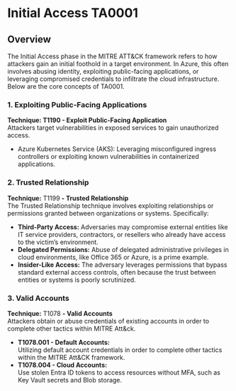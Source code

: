 # Initial Access TA0001

## **Overview**

The Initial Access phase in the MITRE ATT\&CK framework refers to how attackers gain an initial foothold in a target environment. In Azure, this often involves abusing identity, exploiting public-facing applications, or leveraging compromised credentials to infiltrate the cloud infrastructure. Below are the core concepts of TA0001.

### **1. Exploiting Public-Facing Applications**

**Technique: T1190 - Exploit Public-Facing Application**\
Attackers target vulnerabilities in exposed services to gain unauthorized access.

* Azure Kubernetes Service (AKS): Leveraging misconfigured ingress controllers or exploiting known vulnerabilities in containerized applications.

### **2.** Trusted Relationship

**Technique:** T1199 **- Trusted Relationship**\
The Trusted Relationship technique involves exploiting relationships or permissions granted between organizations or systems. Specifically:

* **Third-Party Access:** Adversaries may compromise external entities like IT service providers, contractors, or resellers who already have access to the victim’s environment.
* **Delegated Permissions:** Abuse of delegated administrative privileges in cloud environments, like Office 365 or Azure, is a prime example.
* **Insider-Like Access:** The adversary leverages permissions that bypass standard external access controls, often because the trust between entities or systems is poorly scrutinized.

### **3. Valid Accounts**

**Technique:** T1078 **- Valid Accounts**\
Attackers obtain or abuse credentials of existing accounts in order to complete other tactics within MITRE Att\&ck.&#x20;

* **T1078.001 - Default Accounts:**\
  &#x20;Utilizing default account credentials in order to complete other tactics within the MITRE Att\&CK framework.
* **T1078.004 - Cloud Accounts:**\
  Use stolen Entra ID tokens to access resources without MFA, such as Key Vault secrets and Blob storage.

